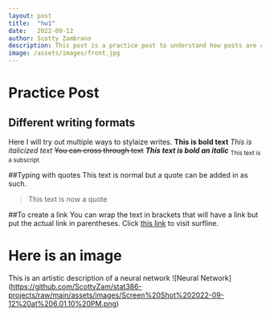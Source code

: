 ```yaml
---
layout: post
title:  "hw1"
date:   2022-09-12
author: Scotty Zambrano
description: This post is a practice post to understand how posts are created.
image: /assets/images/front.jpg
---
```


# Practice Post

## Different writing formats
Here I will try out multiple ways to stylaize writes. 
**This is bold text**
*This is italicized text*
~~You can cross through text~~
***This text is bold an italic***
<sub>This text is a subscript</sub>

##Typing with quotes
This text is normal but a quote can be added in as such. 
> This text is now a quote

##To create a link
You can wrap the text in brackets that will have a link but put the actual link in parentheses. 
Click [this link](https://www.surfline.com/) to visit surfline. 

# Here is an image
This is an artistic description of a neural network
![Neural Network] (https://github.com/ScottyZam/stat386-projects/raw/main/assets/images/Screen%20Shot%202022-09-12%20at%206.01.10%20PM.png)
